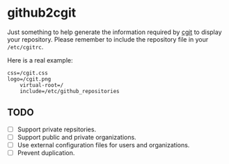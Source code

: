# github2cgit

Just something to help generate the information required by [cgit][0] to
display your repository.  Please remember to include the repository file in
your `/etc/cgitrc`.

Here is a real example:

    css=/cgit.css
    logo=/cgit.png
        virtual-root=/
        include=/etc/github_repositories

## TODO

- [ ] Support private repsitories.
- [ ] Support public and private organizations.
- [ ] Use external configuration files for users and organizations.
- [ ] Prevent duplication.

[0]: http://git.zx2c4.com/cgit/
